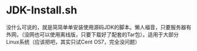 # JDK-Install.sh
没什么可说的，就是简简单单安装使用源码JDK的脚本。懒人福音，只要服务器有外网，（没网也可以使用离线版，只要下载好了配套的Tar包）。适用于大部分Linux系统（应该把吧，其实只试Cent OS7，完全没问题）
